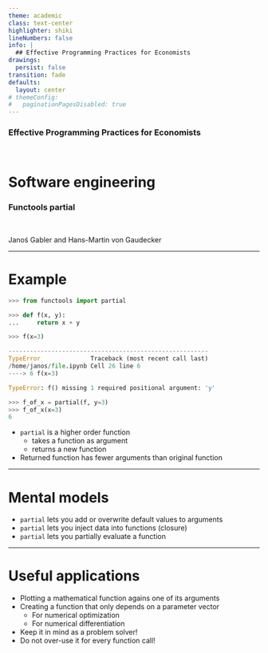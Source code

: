 ```yaml
---
theme: academic
class: text-center
highlighter: shiki
lineNumbers: false
info: |
  ## Effective Programming Practices for Economists
drawings:
  persist: false
transition: fade
defaults:
  layout: center
# themeConfig:
#   paginationPagesDisabled: true
---
```


### Effective Programming Practices for Economists

<br/>

# Software engineering

### Functools partial

<br/>


Janoś Gabler and Hans-Martin von Gaudecker

---

# Example


<div class="flex gap-4">
<div>

```python
>>> from functools import partial

>>> def f(x, y):
...     return x + y

>>> f(x=3)

--------------------------------------------------------
TypeError              Traceback (most recent call last)
/home/janos/file.ipynb Cell 26 line 6
----> 6 f(x=3)

TypeError: f() missing 1 required positional argument: 'y'
```
```python
>>> f_of_x = partial(f, y=3)
>>> f_of_x(x=3)
6
```

</div>
<div>

- `partial` is a higher order function
  - takes a function as argument
  - returns a new function
- Returned function has fewer arguments
 than original function


</div>
</div>


---

# Mental models

- `partial` lets you add or overwrite default values to arguments
- `partial` lets you inject data into functions (closure)
- `partial` lets you partially evaluate a function

---

# Useful applications

- Plotting a mathematical function agains one of its arguments
- Creating a function that only depends on a parameter vector
  - For numerical optimization
  - For numerical differentiation
- Keep it in mind as a problem solver!
- Do not over-use it for every function call!
